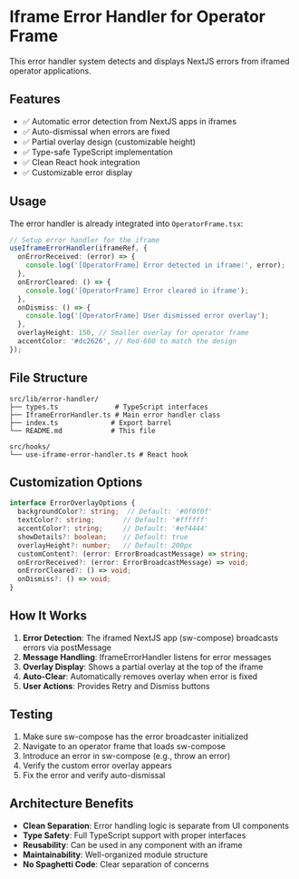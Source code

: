 # Iframe Error Handler for Operator Frame

This error handler system detects and displays NextJS errors from iframed operator applications.

## Features

- ✅ Automatic error detection from NextJS apps in iframes
- ✅ Auto-dismissal when errors are fixed
- ✅ Partial overlay design (customizable height)
- ✅ Type-safe TypeScript implementation
- ✅ Clean React hook integration
- ✅ Customizable error display

## Usage

The error handler is already integrated into `OperatorFrame.tsx`:

```typescript
// Setup error handler for the iframe
useIframeErrorHandler(iframeRef, {
  onErrorReceived: (error) => {
    console.log('[OperatorFrame] Error detected in iframe:', error);
  },
  onErrorCleared: () => {
    console.log('[OperatorFrame] Error cleared in iframe');
  },
  onDismiss: () => {
    console.log('[OperatorFrame] User dismissed error overlay');
  },
  overlayHeight: 150, // Smaller overlay for operator frame
  accentColor: '#dc2626', // Red-600 to match the design
});
```

## File Structure

```
src/lib/error-handler/
├── types.ts              # TypeScript interfaces
├── IframeErrorHandler.ts # Main error handler class
├── index.ts             # Export barrel
└── README.md            # This file

src/hooks/
└── use-iframe-error-handler.ts # React hook
```

## Customization Options

```typescript
interface ErrorOverlayOptions {
  backgroundColor?: string;  // Default: '#0f0f0f'
  textColor?: string;       // Default: '#ffffff'
  accentColor?: string;     // Default: '#ef4444'
  showDetails?: boolean;    // Default: true
  overlayHeight?: number;   // Default: 200px
  customContent?: (error: ErrorBroadcastMessage) => string;
  onErrorReceived?: (error: ErrorBroadcastMessage) => void;
  onErrorCleared?: () => void;
  onDismiss?: () => void;
}
```

## How It Works

1. **Error Detection**: The iframed NextJS app (sw-compose) broadcasts errors via postMessage
2. **Message Handling**: IframeErrorHandler listens for error messages
3. **Overlay Display**: Shows a partial overlay at the top of the iframe
4. **Auto-Clear**: Automatically removes overlay when error is fixed
5. **User Actions**: Provides Retry and Dismiss buttons

## Testing

1. Make sure sw-compose has the error broadcaster initialized
2. Navigate to an operator frame that loads sw-compose
3. Introduce an error in sw-compose (e.g., throw an error)
4. Verify the custom error overlay appears
5. Fix the error and verify auto-dismissal

## Architecture Benefits

- **Clean Separation**: Error handling logic is separate from UI components
- **Type Safety**: Full TypeScript support with proper interfaces
- **Reusability**: Can be used in any component with an iframe
- **Maintainability**: Well-organized module structure
- **No Spaghetti Code**: Clear separation of concerns